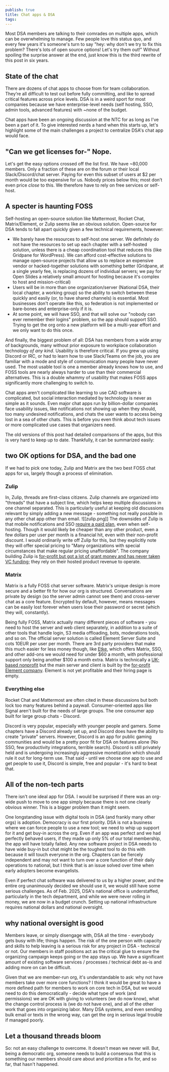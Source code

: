 ```yaml
---
publish: true
title: Chat apps & DSA
tags:
---
```

Most DSA members are talking to their comrades on multiple apps, which can be overwhelming to manage. Few people love this status quo, and every few years it's someone's turn to say "hey: why don't we try to fix this problem? There's lots of open source options! Let's try them out!" Without spoiling the surprise answer at the end, just know this is the third rewrite of this post in six years.
## State of the chat
There are dozens of chat apps to choose from for team collaboration. They’re all difficult to test out before fully committing, and like to spread critical features across price levels. DSA is in a weird sport for most companies because we have enterprise-level needs (self hosting, SSO, admin tools, advanced features) with ~none of the budget.

Chat apps have been an ongoing discussion at the NTC for as long as I've been a part of it. To give interested nerds a hand when this starts up, let's highlight some of the main challenges a project to centralize DSA's chat app would face.

## "Can we get licenses for-" Nope.
Let's get the easy options crossed off the list first. We have ~80,000 members. Only a fraction of these are on the forum or their local Slack/Discord/chat server.  Paying for even this subset of users at $2 per month would be too expensive for us. Nobody prices below this; most don’t even price *close* to this. We therefore have to rely on free services or self-host.

## A specter is haunting FOSS
Self-hosting an open-source solution like Mattermost, Rocket Chat, Matrix/Element, or Zulip seems like an obvious solution. Open-source for DSA tends to fall apart quickly given a few technical requirements, however:
- We barely have the resources to self-host one server. We definitely do not have the resources to set up each chapter with a self-hosted solution, unless there is a cheap coordination tool that reduces this (like Gridpane for WordPress). We can afford cost-effective solutions to manage open-source projects that allow us to replace an expensive vendor or hacked-together solutions with something better (Gridpane, at a single yearly fee, is replacing dozens of individual servers; we pay for Open Slides a relatively small amount for hosting because it's complex to host and mission-critical)
- Users will be in more than one organization/server (National DSA, their local chapter, a working group) so the ability to switch between these quickly and easily (or, to have shared channels) is essential. Most businesses don't operate like this, so federation is not implemented or bare-bones and enterprise-only if it is.
- At some point, we will have SSO, and that will solve our "nobody can ever remember their logins" problem, so the app should support SSO. Trying to get the org onto a new platform will be a multi-year effort and we only want to do this once.

And finally, the biggest problem of all: DSA has members from a wide array of backgrounds, many without prior exposure to workplace collaboration technology *of any kind*. Usability is therefore critical. If you grew up using Discord or IRC, or had to learn how to use Slack/Teams on the job, you are familiar with a mode and style of communication many people have never used. The most usable tool is one a member already knows how to use, and FOSS tools are nearly always harder to use than their commercial alternatives. This is a double whammy of usability that makes FOSS apps significantly more challenging to switch to.

Chat apps aren't complicated like learning to use CAD software is complicated, but social interaction mediated by technology is never as simple as it sounds. Even major chat apps run by billion-dollar companies face usability issues, like notifications not showing up when they should, too many undesired notifications, and chats the user wants to access being lost in a sea of other chats. This is before you even think about tech issues or more complicated use cases that organizers need.

The old versions of this post had detailed comparisons of the apps, but this is very hard to keep up to date. Thankfully, it can be summarized easily:

## two OK options for DSA, and the bad one
If we had to pick one today, Zulip and Matrix are the two best FOSS chat apps for us, largely though a process of elimination.
### Zulip
In, Zulip, threads are first-class citizens. Zulip channels are organized into "threads" that have a subject line, which helps keep multiple discussions in one channel separated. This is particularly useful at keeping old discussions relevant by simply adding a new message - something not really possible in any other chat app other than email. 
![[zulip.png]]
The downsides of Zulip is that mobile notifications and SSO [require a paid plan](https://zulip.com/plans/#self-hosted), even when self-hosting. Though it would likely be cheaper than any other product, even a few dollars per user per month is a financial hit, even with their non-profit discount. I would ordinarily write off Zulip for this, but they explicitly note they will offer special pricing to "Many organizations with special circumstances that make regular pricing unaffordable". The company building Zulip is [for-profit but got a lot of grant money and has never taken VC funding](https://zulip.com/values/#:~:text=We%20believe%20that%20the%20only,understand%2C%20operate%2C%20and%20modify.); they rely on their hosted product revenue to operate.
### Matrix
Matrix is a fully FOSS chat server software. Matrix's unique design is more secure and a better fit for how our org is structured. Conversations are private by design (so the server admin cannot see them) and cross-server chat as a core feature. Encrypted by default, however, means messages can be easily lost forever when users lose their password or secret (which they will, constantly). 

Being fully FOSS, Matrix actually many different pieces of software - you need to host the server and web client separately, in addition to a suite of other tools that handle login, S3 media offloading, bots, moderations tools, and so on. The official server solution is called Element Server Suite and cots 10EUR per user per month. There are 3rd party providers that make this much easier for less money though, like [Etke](https://etke.cc/order/), which offers Matrix, SSO, and other add-ons we would need for under $60 a month, with professional support only being another $100 a month extra. Matrix is technically a [UK-based nonprofit](https://matrix.org/foundation/about/) but the main server and client is built by the [for-profit Element company](https://element.io/blog/synapse-now-lives-at-github-com-element-hq-synapse/). Element is not yet profitable and their hiring page is empty.

### Everything else
Rocket Chat and Mattermost are often cited in these discussions but both lock too many features behind a paywall. Consumer-oriented apps like Signal aren't built for the needs of large groups. The one consumer app built for large group chats - Discord.  

Discord is very popular, especially with younger people and gamers. Some chapters have a Discord already set up, and Discord does have the ability to create "private" servers. However, Discord is an app for public gaming communities and would be a pretty poor fit for DSA on features alone (No SSO, few productivity integrations, terrible search). Discord is still privately held and is undergoing increasingly aggressive monetization which should rule it out for long-term use. That said - until we choose one app to use and get people to use it, Discord is simple, free and popular - it's hard to beat that.

## All of the non-tech parts

There isn't one ideal app for DSA. I would be surprised if there was an org-wide push to move to one app simply because there is not one clearly obvious winner. This is a bigger problem than it might seem. 

One longstanding issue with digital tools in DSA (and frankly many other orgs) is adoption. Democracy is our first priority. DSA is not a business where we can force people to use a new tool; we need to whip up support for it and get buy-in across the org. Even if an app was perfect and we had perfectly behaved users, if they made up only 5% of our total membership, the app will have totally failed. Any new software project in DSA needs to have wide buy-in but chat might be the toughest tool to do this with because it will touch everyone in the org. Chapters can be fiercely independent and may not want to turn over a core function of their daily operations to national, but I think that is an issue solved over time when early adopters become evangelists. 

Even if perfect chat software was delivered to us by a higher power, and the entire org unanimously decided we should use it, we would still have some serious challenges. As of Feb. 2025, DSA's national office is understaffed, particularly in the tech department, and while we were never rolling in money, we are now in a budget crunch. Setting up national infrastructure requires national dollars and national oversight. 
## why national oversight is good
Members leave, or simply disengage with, DSA all the time - everybody gets busy with life; things happen. The risk of the one person with capacity and skills to help leaving is a serious risk for any project in DSA - technical or not. Our members in staff positions act as the critical glue to ensure the organizing campaign keeps going or the app stays up. We have a significant amount of existing software services / processes / technical debt as-is and adding more on can be difficult. 

Given that we are member-run org, it's understandable to ask: why not have members take over more core functions? I think it would be great to have a more defined path for members to work on core tech in DSA, but we would need to do this democratically - decide what type of work (and permissions) we are OK with giving to volunteers (we do now know), what the change control process is (we do not have one), and all of the other work that goes into organizing labor. Many DSA systems, and even sending bulk email or texts in the wrong way, can get the org in serious legal trouble if managed poorly.

## Let a thousand threads bloom
So: not an easy challenge to overcome. It doesn't mean we never will. But, being a democratic org, someone needs to build a consensus that this is something our members should care about and prioritize a fix for, and so far, that hasn't happened.